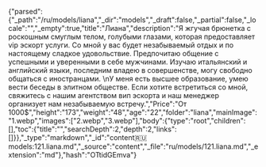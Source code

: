 {"parsed":{"_path":"/ru/models/liana","_dir":"models","_draft":false,"_partial":false,"_locale":"","_empty":true,"title":"Лиана","description":"Я жгучая брюнетка с роскошным смуглым телом, голубыми глазами, которая предоставляет vip эскорт услуги. Со мной у вас будет незабываемый отдых и по настоящему сладкое удовольствие. Предпочитаю общение с успешными и уверенными в себе мужчинами. Изучаю итальянский и английский языки, последним владею в совершенстве, могу свободно общаться с иностранцами. \nУ меня есть высшее образование, умею вести беседы в элитном обществе. Если хотите встретиться со мной, свяжитесь с нашим агентством вип эскорта и наш менеджер организует нам незабываемую встречу.","Price":"От 1000$","height":"173","weight":"48","age":"22","folder":"liana","mainImage":"1.webp","images":["2.webp","3.webp"],"body":{"type":"root","children":[],"toc":{"title":"","searchDepth":2,"depth":2,"links":[]}},"_type":"markdown","_id":"content:ru:models:121.liana.md","_source":"content","_file":"ru/models/121.liana.md","_extension":"md"},"hash":"OTtidGEmva"}